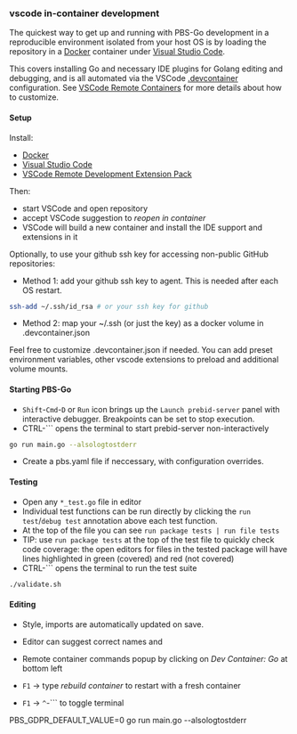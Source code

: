 
### vscode in-container development

The quickest way to get up and running with PBS-Go development in a reproducible environment isolated
from your host OS is by loading the repository in a [Docker](https://docs.docker.com/get-docker/)
container under [Visual Studio Code](https://code.visualstudio.com/).

This covers installing Go and necessary IDE plugins for Golang editing and debugging, and is
all automated via the VSCode [.devcontainer](.devcontainer/) configuration. See
[VSCode Remote Containers](https://code.visualstudio.com/docs/remote/containers) for more
details about how to customize.

#### Setup

Install:

- [Docker](https://docs.docker.com/get-docker/)
- [Visual Studio Code](https://code.visualstudio.com/)
- [VSCode Remote Development Extension Pack](https://aka.ms/vscode-remote/download/extension)

Then:

- start VSCode and open repository
- accept VSCode suggestion to _reopen in container_
- VSCode will build a new container and install the IDE support and extensions in it

Optionally, to use your github ssh key for accessing non-public GitHub repositories:
- Method 1: add your github ssh key to agent. This is needed after each OS restart.
```sh
ssh-add ~/.ssh/id_rsa # or your ssh key for github
```
- Method 2: map your ~/.ssh (or just the key) as a docker volume in .devcontainer.json

Feel free to customize .devcontainer.json if needed. You can add preset environment variables,
other vscode extensions to preload and additional volume mounts.

#### Starting PBS-Go

- `Shift`-`Cmd`-`D` or `Run` icon brings up the `Launch prebid-server` panel with interactive
debugger. Breakpoints can be set to stop execution.
- CTRL-`\`` opens the terminal to start prebid-server non-interactively
```sh
go run main.go --alsologtostderr
```
- Create a pbs.yaml file if neccessary, with configuration overrides.

#### Testing

- Open any `*_test.go` file in editor
- Individual test functions can be run directly by clicking the `run test`/`debug test` annotation
above each test function.
- At the top of the file you can see `run package tests | run file tests`
- TIP: use `run package tests` at the top of the test file to quickly check code coverage:
  the open editors for files in the tested package will have lines highlighted in green (covered)
  and red (not covered)
- CTRL-`\`` opens the terminal to run the test suite
```sh
./validate.sh
```

#### Editing
- Style, imports are automatically updated on save.
- Editor can suggest correct names and

- Remote container commands popup by clicking on _Dev Container: Go_ at bottom left
- `F1` -> type _rebuild container_ to restart with a fresh container
- `F1` -> `^`-`\`` to toggle terminal


PBS_GDPR_DEFAULT_VALUE=0 go run main.go --alsologtostderr